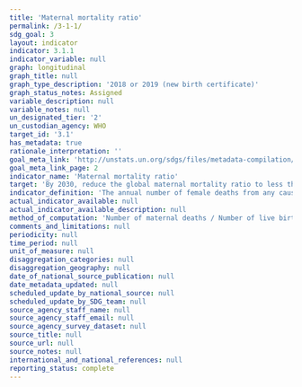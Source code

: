 ```yaml
---
title: 'Maternal mortality ratio'
permalink: /3-1-1/
sdg_goal: 3
layout: indicator
indicator: 3.1.1
indicator_variable: null
graph: longitudinal
graph_title: null
graph_type_description: '2018 or 2019 (new birth certificate)'
graph_status_notes: Assigned
variable_description: null
variable_notes: null
un_designated_tier: '2'
un_custodian_agency: WHO
target_id: '3.1'
has_metadata: true
rationale_interpretation: ''
goal_meta_link: 'http://unstats.un.org/sdgs/files/metadata-compilation/Metadata-Goal-3.pdf'
goal_meta_link_page: 2
indicator_name: 'Maternal mortality ratio'
target: 'By 2030, reduce the global maternal mortality ratio to less than 70 per 100,000 live births.'
indicator_definition: 'The annual number of female deaths from any cause related to or aggravated by pregnancy or its management (excluding accidental or incidental causes) during pregnancy and childbirth or within 42 days of termination of pregnancy, irrespective of the duration and site of the pregnancy, expressed per 100 000 live births, for a specified time period.'
actual_indicator_available: null
actual_indicator_available_description: null
method_of_computation: 'Number of maternal deaths / Number of live births Method of measurement The maternal mortality ratio can be calculated by dividing recorded (or estimated) maternal deaths by total recorded (or estimated) live births in the same period and multiplying by 100 000. Measurement requires information on pregnancy status, timing of death (during pregnancy, childbirth, or within 42 days of termination of pregnancy), and cause of death. The maternal mortality ratio can be calculated directly from data collected through vital registration systems, household surveys or other sources. There are often data quality problems, particularly related to the underreporting and misclassification of maternal deaths. Therefore, data are often adjusted in order to take these data quality issues into account. Because maternal mortality is a relatively rare event, large sample sizes are needed if household surveys are used to identify recent maternal deaths in the household (e.g. last year). This may still result in estimates with large confidence intervals, limiting the usefulness for cross_country or over_time comparisons. To reduce sample size requirements, the sisterhood method used in the DHS and multiple indicator surveys (MICS4) measures maternal mortality by asking respondents about the survival of sisters. It should be noted that the sisterhood method results in pregnancy_related mortality: regardless of the cause of death, all deaths occurring during pregnancy, birth or the six weeks following the termination of the pregnancy are included in the numerator of the maternal mortality ratio. Censuses have also included questions about maternal deaths with variable success. Reproductive Age Mortality Studies (RAMOS) is a special study that uses varied sources, depending on the context, to identify all deaths of women of reproductive age and ascertain which of these deaths are maternal or pregnancy_ related. Method of estimation For facility data_based maternal mortality, the denominator is estimated using population projections. WHO, UNICEF, UNFPA, the United Nations Population Division and The World Bank have developed a method to adjust existing data in order to take into account these data quality issues and ensure the comparability of different data sources. This method involves assessment of data for completeness and, where necessary, adjustment for underreporting and misclassification of deaths as well as development of estimates through statistical modelling for countries with no reliable national level data. Data on maternal mortality and other relevant variables are obtained through databases maintained by WHO, the United Nations Population Division, UNICEF, and The World Bank. Data available from countries varies in terms of source and methods. Given the variability of the sources of data, different methods are used for each data source in order to arrive at country estimates that are comparable and permit regional and global aggregation. Currently, only about one third of all countries/territories have reliable data available and do not need additional estimations. For about half of the countries included in the estimation process, country_reported estimates of maternal mortality are adjusted for the purposes of comparability of the methodologies. For the remainder of countries/territories '' those with no appropriate maternal mortality data''__''a statistical model is employed to predict maternal mortality levels. However, the calculated point estimates with this methodology might not represent the true levels of maternal mortality. It is advised to consider the estimates together with the reported uncertainty margins within which the true levels are known to lie. Predominant type of statistics: predicted.'
comments_and_limitations: null
periodicity: null
time_period: null
unit_of_measure: null
disaggregation_categories: null
disaggregation_geography: null
date_of_national_source_publication: null
date_metadata_updated: null
scheduled_update_by_national_source: null
scheduled_update_by_SDG_team: null
source_agency_staff_name: null
source_agency_staff_email: null
source_agency_survey_dataset: null
source_title: null
source_url: null
source_notes: null
international_and_national_references: null
reporting_status: complete
---
```

